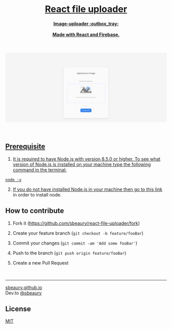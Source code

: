 <h1 align="center">
  <br>
  <a href="https://github.com/sbeaury/react-file-uploader">
  <br>
 React file uploader
  <br>
</h1>

<h4 align="center">
 Image-uploader :outbox_tray:
  <br><br>
  Made with React and Firebase.
</h4>

<br>

![Demo preview](/demo.png)

<br>

## Prerequisite

1. It is required to have Node.js with version 8.5.0 or higher. To see what version of Node.js is installed on your machine type the following command in the terminal:

```
node -v
```

2. If you do not have installed Node.js in your machine then go to [this link](https://nodejs.org/en/download/) in order to install node.

## How to contribute

1. Fork it (<https://github.com/sbeaury/react-file-uploader/fork>)

2. Create your feature branch (`git checkout -b feature/fooBar`)

3. Commit your changes (`git commit -am 'Add some fooBar'`)

4. Push to the branch (`git push origin feature/fooBar`)

5. Create a new Pull Request

<br>

---

[sbeaury.github.io](https://www.sbeaury.github.io)
<br>
Dev.to [@sbeaury](https://dev.to/sbeaury)

## License

[MIT](https://github.com/sbeaury/react-file-uploader/blob/main/LICENSE)
